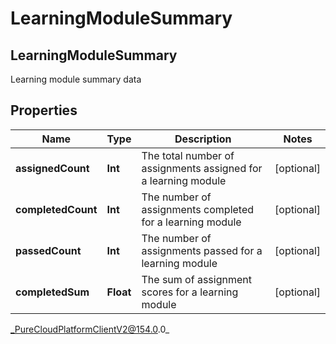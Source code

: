 # LearningModuleSummary

## LearningModuleSummary
Learning module summary data

## Properties

|Name | Type | Description | Notes|
|------------ | ------------- | ------------- | -------------|
| **assignedCount** | **Int** | The total number of assignments assigned for a learning module | [optional] |
| **completedCount** | **Int** | The number of assignments completed for a learning module | [optional] |
| **passedCount** | **Int** | The number of assignments passed for a learning module | [optional] |
| **completedSum** | **Float** | The sum of assignment scores for a learning module | [optional] |



_PureCloudPlatformClientV2@154.0.0_
